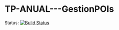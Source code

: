 # TP-ANUAL---GestionPOIs

Status: [![Build Status](https://travis-ci.com/dds-utn/2016-jm-group-11.svg?token=sfpbyjmQpyshLNxq6ufA&branch=master)](https://travis-ci.com/dds-utn/2016-jm-group-11)
